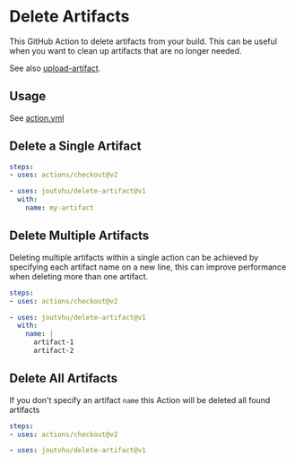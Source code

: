 # Delete Artifacts

This GitHub Action to delete artifacts from your build. This can be useful when you want to clean up artifacts that are no longer needed.

See also [upload-artifact](https://github.com/actions/upload-artifact).

## Usage

See [action.yml](action.yml)

## Delete a Single Artifact

```yaml
steps:
- uses: actions/checkout@v2

- uses: joutvhu/delete-artifact@v1
  with:
    name: my-artifact
```

## Delete Multiple Artifacts

Deleting multiple artifacts within a single action can be achieved by specifying each artifact name on a new line, this can improve performance when deleting more than one artifact.

```yaml
steps:
- uses: actions/checkout@v2

- uses: joutvhu/delete-artifact@v1
  with:
    name: |
      artifact-1
      artifact-2
```

## Delete All Artifacts

If you don't specify an artifact `name` this Action will be deleted all found artifacts

```yaml
steps:
- uses: actions/checkout@v2

- uses: joutvhu/delete-artifact@v1
```
